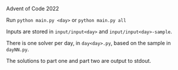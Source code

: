 Advent of Code 2022

Run `python main.py <day>` or `python main.py all`

Inputs are stored in `input/input<day>` and `input/input<day>-sample`.

There is one solver per day, in `day<day>.py`, based on the sample in `dayNN.py`.

The solutions to part one and part two are output to stdout.
